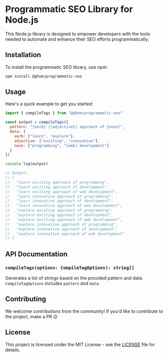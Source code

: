 # Programmatic SEO Library for Node.js

This Node.js library is designed to empower developers with the tools needed to automate and enhance their SEO efforts programmatically.

## Installation

To install the programmatic SEO library, use npm:

```bash
npm install @ghom/programmatic-seo
```

## Usage

Here's a quick example to get you started:

```js
import { compileTags } from "@ghom/programmatic-seo"

const output = compileTags({
  pattern: "{verb} [{adjective}] approach of {noun}",
  data: {
    verb: ["learn", "explore"],
    adjective: ["exciting", "innovative"],
    noun: ["programming", "[web] development"]
  }
})

console.log(output)

// Output:
// [
//   "learn exciting approach of programming",
//   "learn exciting approach of development",
//   "learn exciting approach of web development",
//   "learn innovative approach of programming",
//   "learn innovative approach of development",
//   "learn innovative approach of web development",
//   "explore exciting approach of programming",
//   "explore exciting approach of development",
//   "explore exciting approach of web development",
//   "explore innovative approach of programming",
//   "explore innovative approach of development",
//   "explore innovative approach of web development"
// ]
```

## API Documentation

### `compileTags(options: CompileTagOptions): string[]`

Generates a list of strings based on the provided pattern and data. `CompileTagOptions` includes `pattern` and `data`.

## Contributing

We welcome contributions from the community! If you'd like to contribute to the project, make a PR 😉

## License

This project is licensed under the MIT License - see the [LICENSE](LICENSE) file for details.